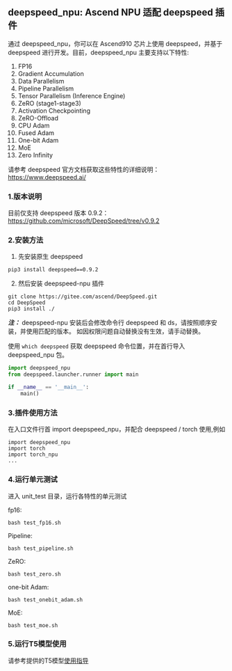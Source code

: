 ## deepspeed_npu: Ascend NPU 适配 deepspeed 插件

通过 deepspeed_npu，你可以在 Ascend910 芯片上使用 deepspeed，并基于 deepspeed 进行开发。目前，deepspeed_npu 主要支持以下特性:

1. FP16
2. Gradient Accumulation
3. Data Parallelism
4. Pipeline Parallelism
5. Tensor Parallelism (Inference Engine)
6. ZeRO (stage1-stage3)
7. Activation Checkpointing
8. ZeRO-Offload
9. CPU Adam
10. Fused Adam
11. One-bit Adam
12. MoE
13. Zero Infinity

请参考 deepspeed 官方文档获取这些特性的详细说明：https://www.deepspeed.ai/

### 1.版本说明

目前仅支持 deepspeed 版本 0.9.2：https://github.com/microsoft/DeepSpeed/tree/v0.9.2

### 2.安装方法

1. 先安装原生 deepspeed

```
pip3 install deepspeed==0.9.2
```

2. 然后安装 deepspeed-npu 插件

```
git clone https://gitee.com/ascend/DeepSpeed.git
cd DeepSpeed
pip3 install ./
```

***注：*** deepspeed-npu 安装后会修改命令行 deepspeed 和 ds，请按照顺序安装，并使用匹配的版本。
如因权限问题自动替换没有生效，请手动替换。

使用 `which deepspeed` 获取 deepspeed 命令位置，并在首行导入 deepspeed_npu 包。

```python
import deepspeed_npu
from deepspeed.launcher.runner import main

if __name__ == '__main__':
    main()
```

### 3.插件使用方法

在入口文件行首 import deepspeed_npu，并配合 deepspeed / torch 使用,例如

```
import deepspeed_npu
import torch
import torch_npu
...
```

### 4.运行单元测试

进入 unit_test 目录，运行各特性的单元测试

fp16:

```
bash test_fp16.sh
```

Pipeline:

```
bash test_pipeline.sh
```

ZeRO:

```
bash test_zero.sh
```

one-bit Adam:

```
bash test_onebit_adam.sh
```

MoE:

```
bash test_moe.sh
```

### 5.运行T5模型使用

请参考提供的T5模型[使用指导](./t5/README.md)